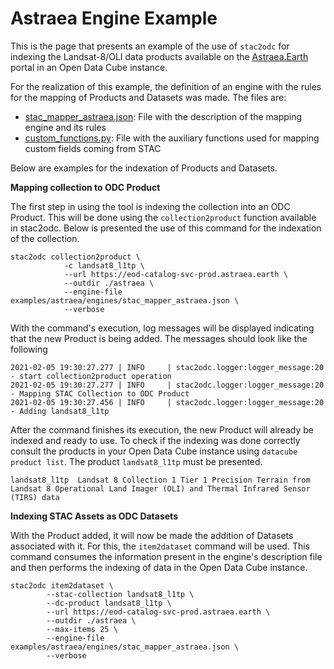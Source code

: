 # Astraea Engine Example

This is the page that presents an example of the use of `stac2odc` for indexing the Landsat-8/OLI data products available on the [Astraea.Earth](https://eod-catalog-svc-prod.astraea.earth) portal in an Open Data Cube instance.

For the realization of this example, the definition of an engine with the rules for the mapping of Products and Datasets was made. The files are:

- [stac_mapper_astraea.json](engines/stac_mapper_astraea.json): File with the description of the mapping engine and its rules
- [custom_functions.py](engines/custom_functions.py): File with the auxiliary functions used for mapping custom fields coming from STAC

Below are examples for the indexation of Products and Datasets.

**Mapping collection to ODC Product**

The first step in using the tool is indexing the collection into an ODC Product. This will be done using the `collection2product` function available in stac2odc. Below is presented the use of this command for the indexation of the collection.

```shell
stac2odc collection2product \
            -c landsat8_l1tp \
            --url https://eod-catalog-svc-prod.astraea.earth \
            --outdir ./astraea \
            --engine-file examples/astraea/engines/stac_mapper_astraea.json \
            --verbose
```

With the command's execution, log messages will be displayed indicating that the new Product is being added. The messages should look like the following

```
2021-02-05 19:30:27.277 | INFO     | stac2odc.logger:logger_message:20 - start collection2product operation
2021-02-05 19:30:27.277 | INFO     | stac2odc.logger:logger_message:20 - Mapping STAC Collection to ODC Product
2021-02-05 19:30:27.456 | INFO     | stac2odc.logger:logger_message:20 - Adding landsat8_l1tp
```

After the command finishes its execution, the new Product will already be indexed and ready to use. To check if the indexing was done correctly consult the products in your Open Data Cube instance using `datacube product list`. The product `landsat8_l1tp` must be presented.

```
landsat8_l1tp  Landsat 8 Collection 1 Tier 1 Precision Terrain from Landsat 8 Operational Land Imager (OLI) and Thermal Infrared Sensor (TIRS) data
```

**Indexing STAC Assets as ODC Datasets**

With the Product added, it will now be made the addition of Datasets associated with it. For this, the `item2dataset` command will be used. This command consumes the information present in the engine's description file and then performs the indexing of data in the Open Data Cube instance.

```shell
stac2odc item2dataset \
        --stac-collection landsat8_l1tp \
        --dc-product landsat8_l1tp \
        --url https://eod-catalog-svc-prod.astraea.earth \
        --outdir ./astraea \
        --max-items 25 \
        --engine-file examples/astraea/engines/stac_mapper_astraea.json \
        --verbose
```
